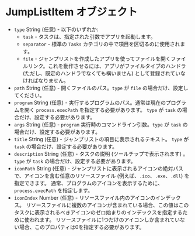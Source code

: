 # JumpListItem オブジェクト

* `type` String (任意) - 以下のいずれか: 
  * `task` - タスクは、指定された引数でアプリを起動します。
  * `separator` - 標準の `Tasks` カテゴリの中で項目を区切るのに使用されます。
  * `file` - ジャンプリストを作成したアプリを使ってファイルを開くファイルリンク。これを動作させるには、アプリがファイルタイプのハンドラ (ただし、既定のハンドラでなくても構いません) として登録されていなければなりません。
* `path` String (任意) - 開くファイルのパス。`type` が `file` の場合だけ、設定してください。
* `program` String (任意) - 実行するプログラムのパス。通常は現在のプログラムを開く `process.execPath` を指定する必要があります。 `type` が `task` の場合だけ、設定する必要があります。
* `args` String (任意) - `program` 実行時のコマンドライン引数。`type` が `task` の場合だけ、設定する必要があります。
* `title` String (任意) - ジャンプリストの項目に表示されるテキスト。 `type` が `task` の場合だけ、設定する必要があります。
* `description` String (任意) - タスクの説明 (ツールチップで表示されます) 。 `type` が `task` の場合だけ、設定する必要があります。
* `iconPath` String (任意) - ジャンプリストに表示されるアイコンの絶対パスで、アイコンを含む任意のリソースファイル (例えば、`.ico`、`.exe`、`.dll`) を指定できます。 通常、プログラムのアイコンを表示するために、`process.execPath` を指定します。
* `iconIndex` Number (任意) - リソースファイル内のアイコンのインデックス。 リソースファイルに複数のアイコンが含まれている場合、この値はこのタスクに表示されるべきアイコンのゼロ始まりのインデックスを指定するために使われます。 リソースファイルに1つだけのアイコンしか含まれていない場合、このプロパティは0を指定する必要があります。
